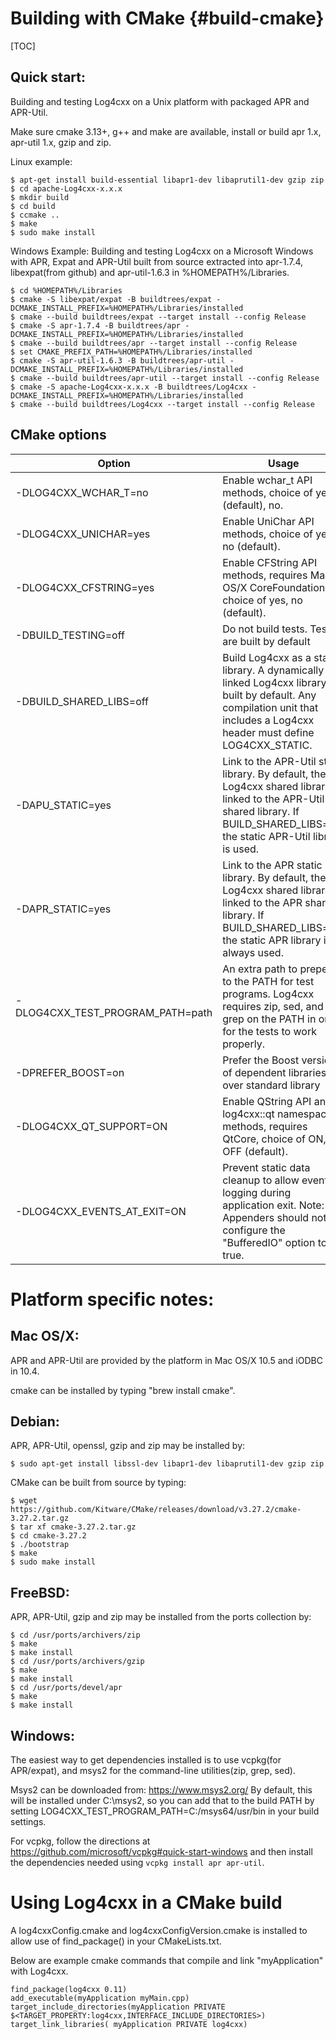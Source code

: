 Building with CMake {#build-cmake}
===
<!--
 Note: License header cannot be first, as doxygen does not generate
 cleanly if it before the '==='
-->
<!--
 Licensed to the Apache Software Foundation (ASF) under one or more
 contributor license agreements.  See the NOTICE file distributed with
 this work for additional information regarding copyright ownership.
 The ASF licenses this file to You under the Apache License, Version 2.0
 (the "License"); you may not use this file except in compliance with
 the License.  You may obtain a copy of the License at

	http://www.apache.org/licenses/LICENSE-2.0

 Unless required by applicable law or agreed to in writing, software
 distributed under the License is distributed on an "AS IS" BASIS,
 WITHOUT WARRANTIES OR CONDITIONS OF ANY KIND, either express or implied.
 See the License for the specific language governing permissions and
 limitations under the License.
-->
[TOC]

## Quick start:

  Building and testing Log4cxx on a Unix platform with packaged APR and APR-Util.

  Make sure cmake 3.13+, g++ and make are available, install or
  build apr 1.x, apr-util 1.x, gzip and zip.

Linux example:
~~~
$ apt-get install build-essential libapr1-dev libaprutil1-dev gzip zip
$ cd apache-Log4cxx-x.x.x
$ mkdir build
$ cd build
$ ccmake ..
$ make
$ sudo make install
~~~

Windows Example:
Building and testing Log4cxx on a Microsoft Windows with APR, Expat and APR-Util built from source
extracted into apr-1.7.4, libexpat(from github) and apr-util-1.6.3 in %HOMEPATH%/Libraries.

~~~
$ cd %HOMEPATH%/Libraries
$ cmake -S libexpat/expat -B buildtrees/expat -DCMAKE_INSTALL_PREFIX=%HOMEPATH%/Libraries/installed
$ cmake --build buildtrees/expat --target install --config Release
$ cmake -S apr-1.7.4 -B buildtrees/apr -DCMAKE_INSTALL_PREFIX=%HOMEPATH%/Libraries/installed
$ cmake --build buildtrees/apr --target install --config Release
$ set CMAKE_PREFIX_PATH=%HOMEPATH%/Libraries/installed
$ cmake -S apr-util-1.6.3 -B buildtrees/apr-util -DCMAKE_INSTALL_PREFIX=%HOMEPATH%/Libraries/installed
$ cmake --build buildtrees/apr-util --target install --config Release
$ cmake -S apache-Log4cxx-x.x.x -B buildtrees/Log4cxx -DCMAKE_INSTALL_PREFIX=%HOMEPATH%/Libraries/installed
$ cmake --build buildtrees/Log4cxx --target install --config Release
~~~

## CMake options

| Option                 | Usage |
|------------------------|-------|
| -DLOG4CXX_WCHAR_T=no   | Enable wchar_t API methods, choice of yes (default), no.                                    |
| -DLOG4CXX_UNICHAR=yes  | Enable UniChar API methods, choice of yes, no (default).                                    |
| -DLOG4CXX_CFSTRING=yes | Enable CFString API methods, requires Mac OS/X CoreFoundation, choice of yes, no (default). |
| -DBUILD_TESTING=off    | Do not build tests.  Tests are built by default                                             |
| -DBUILD_SHARED_LIBS=off| Build Log4cxx as a static library. A dynamically linked Log4cxx library is built by default. Any compilation unit that includes a Log4cxx header must define LOG4CXX_STATIC.             |
| -DAPU_STATIC=yes       | Link to the APR-Util static library. By default, the Log4cxx shared library is linked to the APR-Util shared library. If BUILD_SHARED_LIBS=off, the static APR-Util library is used.     |
| -DAPR_STATIC=yes       | Link to the APR static library. By default, the Log4cxx shared library is linked to the APR shared library. If BUILD_SHARED_LIBS=off, the static APR library is always used.        |
|-DLOG4CXX_TEST_PROGRAM_PATH=path| An extra path to prepend to the PATH for test programs.  Log4cxx requires zip, sed, and grep on the PATH in order for the tests to work properly.                          |
| -DPREFER_BOOST=on      | Prefer the Boost version of dependent libraries over standard library |
| -DLOG4CXX_QT_SUPPORT=ON | Enable QString API and log4cxx::qt namespace methods, requires QtCore, choice of ON, OFF (default).                   |
| -DLOG4CXX_EVENTS_AT_EXIT=ON | Prevent static data cleanup to allow event logging during application exit. Note: Appenders should not configure the "BufferedIO" option to true. |

# Platform specific notes:

## Mac OS/X:

APR and APR-Util are provided by the platform in Mac OS/X 10.5 and iODBC in 10.4.

cmake can be installed by typing "brew install cmake".

## Debian:

APR, APR-Util, openssl, gzip and zip may be installed by:

~~~
$ sudo apt-get install libssl-dev libapr1-dev libaprutil1-dev gzip zip
~~~

CMake can be built from source by typing:

~~~
$ wget https://github.com/Kitware/CMake/releases/download/v3.27.2/cmake-3.27.2.tar.gz
$ tar xf cmake-3.27.2.tar.gz
$ cd cmake-3.27.2
$ ./bootstrap
$ make
$ sudo make install
~~~

## FreeBSD:

APR, APR-Util, gzip and zip may be installed from the ports collection by:

~~~
$ cd /usr/ports/archivers/zip
$ make
$ make install
$ cd /usr/ports/archivers/gzip
$ make
$ make install
$ cd /usr/ports/devel/apr
$ make
$ make install
~~~

## Windows:

The easiest way to get dependencies installed is to use vcpkg(for APR/expat), and msys2 for the command-line
utilities(zip, grep, sed).

Msys2 can be downloaded from: https://www.msys2.org/
By default, this will be installed under C:\\msys2, so you can add that to the build PATH by setting
LOG4CXX_TEST_PROGRAM_PATH=C:/msys64/usr/bin in your build settings.

For vcpkg, follow the directions at https://github.com/microsoft/vcpkg#quick-start-windows and then install
the dependencies needed using `vcpkg install apr apr-util`.

# Using Log4cxx in a CMake build

A log4cxxConfig.cmake and log4cxxConfigVersion.cmake is installed to allow use of find_package()
in your CMakeLists.txt.

Below are example cmake commands that compile and link "myApplication" with Log4cxx.

~~~
find_package(log4cxx 0.11)
add_executable(myApplication myMain.cpp)
target_include_directories(myApplication PRIVATE $<TARGET_PROPERTY:log4cxx,INTERFACE_INCLUDE_DIRECTORIES>)
target_link_libraries( myApplication PRIVATE log4cxx)
~~~


